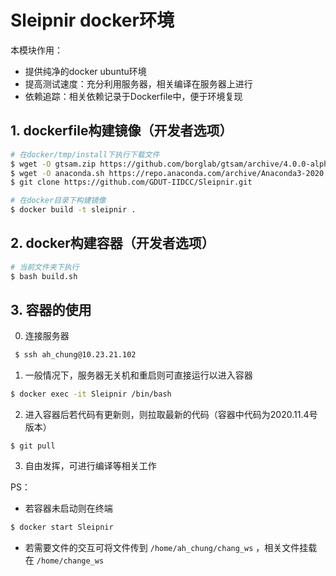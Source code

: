 # Sleipnir docker环境

本模块作用：

- 提供纯净的docker ubuntu环境
- 提高测试速度：充分利用服务器，相关编译在服务器上进行
- 依赖追踪：相关依赖记录于Dockerfile中，便于环境复现



## 1. dockerfile构建镜像（开发者选项）

``` bash
# 在docker/tmp/install下执行下载文件
$ wget -O gtsam.zip https://github.com/borglab/gtsam/archive/4.0.0-alpha2.zip
$ wget -O anaconda.sh https://repo.anaconda.com/archive/Anaconda3-2020.07-Linux-x86_64.sh
$ git clone https://github.com/GDUT-IIDCC/Sleipnir.git

# 在docker目录下构建镜像
$ docker build -t sleipnir .
```



## 2. docker构建容器（开发者选项）

```bash
# 当前文件夹下执行
$ bash build.sh
```



## 3. 容器的使用

0. 连接服务器

``` bash
 $ ssh ah_chung@10.23.21.102 
```

1. 一般情况下，服务器无关机和重启则可直接运行以进入容器

```bash
$ docker exec -it Sleipnir /bin/bash
```

2. 进入容器后若代码有更新则，则拉取最新的代码（容器中代码为2020.11.4号版本）

``` 
$ git pull
```

3. 自由发挥，可进行编译等相关工作



PS：

- 若容器未启动则在终端

```bash
$ docker start Sleipnir
```

- 若需要文件的交互可将文件传到  `/home/ah_chung/chang_ws`  ，相关文件挂载在 `/home/change_ws`  

  


